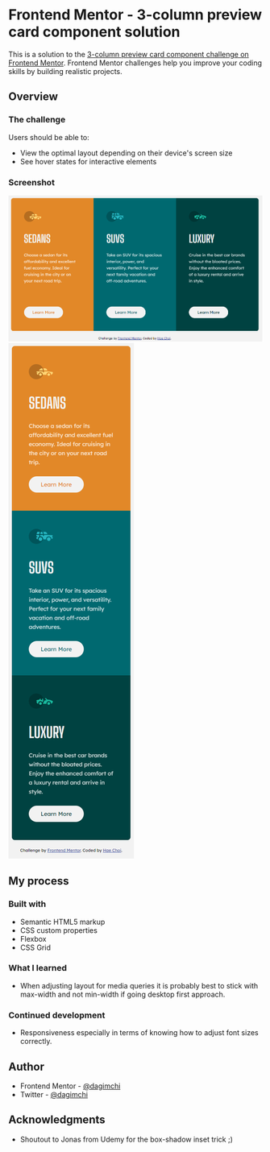 # Frontend Mentor - 3-column preview card component solution

This is a solution to the [3-column preview card component challenge on Frontend Mentor](https://www.frontendmentor.io/challenges/3column-preview-card-component-pH92eAR2-). Frontend Mentor challenges help you improve your coding skills by building realistic projects.

## Overview

### The challenge

Users should be able to:

- View the optimal layout depending on their device's screen size
- See hover states for interactive elements

### Screenshot

![](ss.png)
![](ss-mobile.png)

## My process

### Built with

- Semantic HTML5 markup
- CSS custom properties
- Flexbox
- CSS Grid

### What I learned

- When adjusting layout for media queries it is probably best to stick with max-width and not min-width if going desktop first approach.

### Continued development

- Responsiveness especially in terms of knowing how to adjust font sizes correctly.

## Author

- Frontend Mentor - [@dagimchi](https://www.frontendmentor.io/profile/dagimchi)
- Twitter - [@dagimchi](https://www.twitter.com/dagimchi)

## Acknowledgments

- Shoutout to Jonas from Udemy for the box-shadow inset trick ;)
